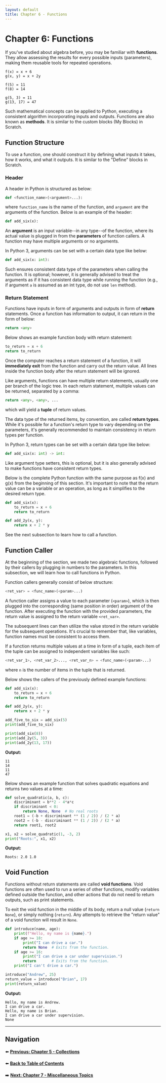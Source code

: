 ```yaml
---
layout: default
title: Chapter 6 - Functions
---
```


# Chapter 6: Functions

If you've studied about algebra before, you may be familiar with **functions**. They allow assessing the results for every possible inputs (parameters), making them reusable tools for repeated operations.

```
f(x) = x + 6
g(x, y) = x + 2y

f(5) = 11
f(8) = 14

g(5, 3) = 11
g(13, 17) = 47
```

Such mathematical concepts can be applied to Python, executing a consistent algorithm incorporating inputs and outputs. Functions are also known as **methods**. It is similar to the custom blocks (My Blocks) in Scratch.

## Function Structure

To use a function, one should construct it by defining what inputs it takes, how it works, and what it outputs. It is similar to the "Define" blocks in Scratch.

### Header

A header in Python is structured as below:

```python
def <function_name>(<argument>...):
```

where `function_name` is the name of the function, and `argument` are the arguments of the function. Below is an example of the header:

```python
def add_six(x):
```

An **argument** is an input variable--in any type--of the function, where its actual value is plugged in from the **parameters** of function callers. A function may have multiple arguments or no arguments.

In Python 3, arguments can be set with a certain data type like below:

```python
def add_six(x: int):
```

Such ensures consistent data type of the parameters when calling the function. It is optional; however, it is generally advised to treat the arguments as if it has consistent data type while running the function (e.g., if argument `a` is assumed as an int type, do not use `len` method).

### Return Statement

Functions have inputs in form of arguments and outputs in form of **return** statements. Once a function has information to output, it can return in the form of below:

```python
return <any>
```

Below shows an example function body with return statement:

```python
to_return = x + 6
return to_return
```

Once the computer reaches a return statement of a function, it will **immediately exit** from the function and carry out the return value. All lines inside the function body after the return statement will be ignored.

Like arguments, functions can have multiple return statements, usually one per branch of the logic tree. In each return statement, multiple values can be returned, separated by a comma:

```python
return <any>, <any>, ...
```

which will yield a **tuple** of return values.

The data type of the returned items, by convention, are called **return types**. While it's possible for a function's return type to vary depending on the parameters, it's generally recommended to maintain consistency in return types per function.

In Python 3, return types can be set with a certain data type like below:

```python
def add_six(x: int) -> int:
```

Like argument type setters, this is optional, but it is also generally advised to make functions have consistent return types.

Below is the complete Python function with the same purpose as f(x) and g(x) from the beginning of this section. It's important to note that the return value can be a variable or an operation, as long as it simplifies to the desired return type.

```python
def add_six(x):
    to_return = x + 6
    return to_return

def add_2y(x, y):
    return x + 2 * y
```

See the next subsection to learn how to call a function.

## Function Caller

At the beginning of the section, we made two algebraic functions, followed by their callers by plugging in numbers to the parameters. In this subsection, we will learn how to call functions in Python.

Function callers generally consist of below structure:

```python
<ret_var> = <func_name>(<param>...)
```

A function caller assigns a value to each parameter (`<param>`), which is then plugged into the corresponding (same position in order) argument of the function. After executing the function with the provided parameters, the return value is assigned to the return variable `<ret_var>`.

The subsequent lines can then utilize the value stored in the return variable for the subsequent operations. It's crucial to remember that, like variables, function names must be consistent to access them.

If a function returns multiple values at a time in form of a tuple, each item of the tuple can be assigned to independent variables like such:

```python
<ret_var_1>, <ret_var_2>..., <ret_var_n> = <func_name>(<param>...)
```

where `n` is the number of items in the tuple that is returned.

Below shows the callers of the previously defined example functions:

```python
def add_six(x):
    to_return = x + 6
    return to_return

def add_2y(x, y):
    return x + 2 * y

add_five_to_six = add_six(5)
print(add_five_to_six)

print(add_six(8))
print(add_2y(5, 3))
print(add_2y(13, 17))
```

**Output:**
```
11
14
11
47
```

Below shows an example function that solves quadratic equations and returns two values at a time:

```python
def solve_quadratic(a, b, c):
    discriminant = b**2 - 4*a*c
    if discriminant < 0:
        return None, None  # No real roots
    root1 = (-b + discriminant ** (1 / 2)) / (2 * a)
    root2 = (-b - discriminant ** (1 / 2)) / (2 * a)
    return root1, root2

x1, x2 = solve_quadratic(1, -3, 2)
print("Roots:", x1, x2)
```

**Output:**
```
Roots: 2.0 1.0
```

## Void Function

Functions without return statements are called **void functions**. Void functions are often used to run a series of other functions, modify variables defined outside the function, and other actions that do not need to return outputs, such as print statements.

To exit the void function in the middle of its body, return a null value (`return None`), or simply nothing (`return`). Any attempts to retrieve the "return value" of a void function will result in `None`.

```python
def introduce(name, age):
    print(f"Hello, my name is {name}.")
    if age >= 18:
        print("I can drive a car.")
        return None  # Exits from the function.
    if age >= 16:
        print("I can drive a car under supervision.")
        return       # Exits from the function.
    print("I can't drive a car.")

introduce("Andrew", 25)
return_value = introduce("Brian", 17)
print(return_value)
```

**Output:**
```
Hello, my name is Andrew.
I can drive a car.
Hello, my name is Brian.
I can drive a car under supervision.
None
```

---

## Navigation

⬅️ **[Previous: Chapter 5 - Collections](chapter-05)**

⬅️ **[Back to Table of Contents](table-of-contents)**

➡️ **[Next: Chapter 7 - Miscellaneous Topics](chapter-07)**